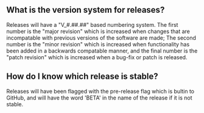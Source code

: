 ## What is the version system for releases?

Releases will have a "V_#.##.##" based numbering system. The first number is the "major revision" which is increased when changes that are
incompatable with previous versions of the software are made; The second number is the "minor revision" which is increased when functionality has
been added in a backwards compatable manner, and the final number is the "patch revision" which is increased when a bug-fix or patch is released.

## How do I know which release is stable?
Releases will have been flagged with the pre-release flag which is bultin to GitHub, and will have the word 'BETA' in the name of the release if it is not stable.
